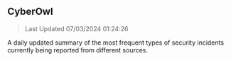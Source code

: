 ## CyberOwl 
> Last Updated 07/03/2024 01:24:26 


A daily updated summary of the most frequent types of security incidents currently being reported from different sources.

